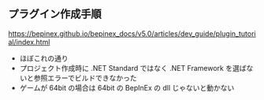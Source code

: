 ## プラグイン作成手順

https://bepinex.github.io/bepinex_docs/v5.0/articles/dev_guide/plugin_tutorial/index.html

- ほぼこれの通り
- プロジェクト作成時に .NET Standard ではなく .NET Framework を選ばないと参照エラーでビルドできなかった
- ゲームが 64bit の場合は 64bit の BepInEx の dll じゃないと動かない
